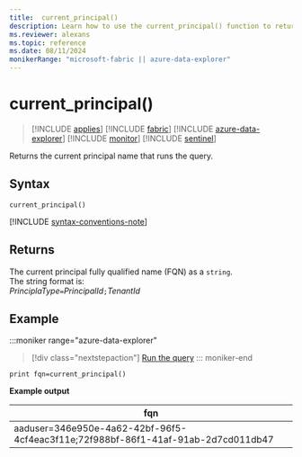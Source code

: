```yaml
---
title:  current_principal()
description: Learn how to use the current_principal() function to return the name of the principal running the query.
ms.reviewer: alexans
ms.topic: reference
ms.date: 08/11/2024
monikerRange: "microsoft-fabric || azure-data-explorer"
---
```

# current_principal()

> [!INCLUDE [applies](../includes/applies-to-version/applies.md)] [!INCLUDE [fabric](../includes/applies-to-version/fabric.md)] [!INCLUDE [azure-data-explorer](../includes/applies-to-version/azure-data-explorer.md)] [!INCLUDE [monitor](../includes/applies-to-version/monitor.md)] [!INCLUDE [sentinel](../includes/applies-to-version/sentinel.md)]

Returns the current principal name that runs the query.

## Syntax

`current_principal()`

[!INCLUDE [syntax-conventions-note](../includes/syntax-conventions-note.md)]

## Returns

The current principal fully qualified name (FQN) as a `string`.  
The string format is:  
*PrinciplaType*`=`*PrincipalId*`;`*TenantId*

## Example

:::moniker range="azure-data-explorer"
> [!div class="nextstepaction"]
> <a href="https://dataexplorer.azure.com/clusters/help/databases/Samples?query=H4sIAAAAAAAAAysoyswrUUgrzLNNLi0qSs0riS8AiiRnFiTmaGgCAGK4N8YdAAAA" target="_blank">Run the query</a>
::: moniker-end

```kusto
print fqn=current_principal()
```

**Example output**

|fqn|
|---|
|aaduser=346e950e-4a62-42bf-96f5-4cf4eac3f11e;72f988bf-86f1-41af-91ab-2d7cd011db47|
